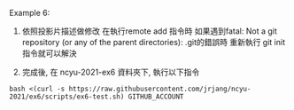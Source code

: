 Example 6:

1. 依照投影片描述做修改
   在執行remote add 指令時
   如果遇到fatal: Not a git repository (or any of the parent directories): .git的錯誤時
   重新執行 git init指令就可以解決

2. 完成後, 在 ncyu-2021-ex6 資料夾下, 執行以下指令

```
bash <(curl -s https://raw.githubusercontent.com/jrjang/ncyu-2021/ex6/scripts/ex6-test.sh) GITHUB_ACCOUNT
```
